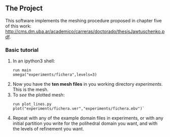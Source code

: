 ## The Project
This software implements the meshing procedure proposed in chapter five of this work: http://cms.dm.uba.ar/academico/carreras/doctorado/thesisJawtuschenko.pdf.

### Basic tutorial
1. In an ipython3 shell:
   ```
   run main
   omega("experiments/fichera",levels=3)
   ```
2. Now you have the **ten mesh files** in you working directory _experiments_. This is the mesh.
3. To _see_ the plotted mesh:
   ```
   run plot_lines.py
   plot("experiments/fichera.ver","experiments/fichera.ebv")`
   ```
4. Repeat with any of the example domain files in experiments, or with any initial partition you write for the polihedral domain you want, and with the levels of refinement you want.

